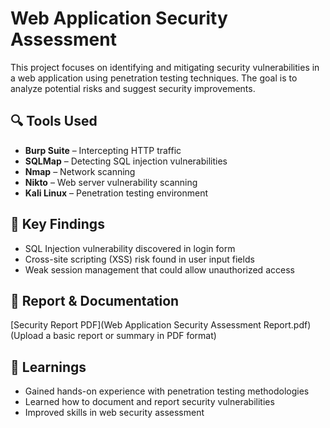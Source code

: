 # Web Application Security Assessment  

This project focuses on identifying and mitigating security vulnerabilities in a web application using penetration testing techniques. The goal is to analyze potential risks and suggest security improvements.  

## 🔍 Tools Used  
- **Burp Suite** – Intercepting HTTP traffic  
- **SQLMap** – Detecting SQL injection vulnerabilities  
- **Nmap** – Network scanning  
- **Nikto** – Web server vulnerability scanning  
- **Kali Linux** – Penetration testing environment  

## 📌 Key Findings  
- SQL Injection vulnerability discovered in login form  
- Cross-site scripting (XSS) risk found in user input fields  
- Weak session management that could allow unauthorized access  

## 📖 Report & Documentation  
[Security Report PDF](Web Application Security Assessment Report.pdf) (Upload a basic report or summary in PDF format)  

## 🚀 Learnings  
- Gained hands-on experience with penetration testing methodologies  
- Learned how to document and report security vulnerabilities  
- Improved skills in web security assessment  
